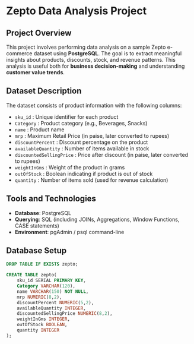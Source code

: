 # Zepto Data Analysis Project

## Project Overview
This project involves performing data analysis on a sample Zepto e-commerce dataset using **PostgreSQL**. The goal is to extract meaningful insights about products, discounts, stock, and revenue patterns. This analysis is useful both for **business decision-making** and understanding **customer value trends**.

## Dataset Description
The dataset consists of product information with the following columns:

- `sku_id` : Unique identifier for each product
- `Category` : Product category (e.g., Beverages, Snacks)
- `name` : Product name
- `mrp` : Maximum Retail Price (in paise, later converted to rupees)
- `discountPercent` : Discount percentage on the product
- `availableQuantity` : Number of items available in stock
- `discountedSellingPrice` : Price after discount (in paise, later converted to rupees)
- `weightInGms` : Weight of the product in grams
- `outOfStock` : Boolean indicating if product is out of stock
- `quantity` : Number of items sold (used for revenue calculation)

## Tools and Technologies
- **Database**: PostgreSQL
- **Querying**: SQL (including JOINs, Aggregations, Window Functions, CASE statements)
- **Environment**: pgAdmin / psql command-line

## Database Setup
```sql
DROP TABLE IF EXISTS zepto;

CREATE TABLE zepto(
    sku_id SERIAL PRIMARY KEY, 
    Category VARCHAR(120),
    name VARCHAR(150) NOT NULL,
    mrp NUMERIC(8,2),
    discountPercent NUMERIC(5,2),
    availableQuantity INTEGER,
    discountedSellingPrice NUMERIC(8,2),
    weightInGms INTEGER,
    outOfStock BOOLEAN,
    quantity INTEGER
);
